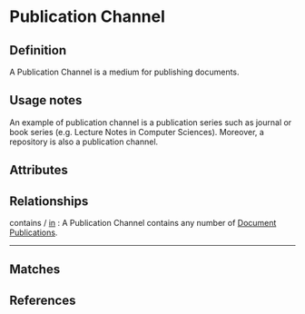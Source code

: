 # Publication Channel

## Definition
A Publication Channel is a medium for publishing documents. 

## Usage notes
An example of publication channel is a publication series such as journal or book series (e.g. Lecture Notes in Computer Sciences). Moreover, a repository is also a publication channel. 

## Attributes

## Relationships

<a name="rel__contains">contains</a> / [in](../entities/Document_Publication.md#user-content-rel__in) : A Publication Channel contains any number of [Document Publications](../entities/Document_Publication.md).

---
## Matches

## References

